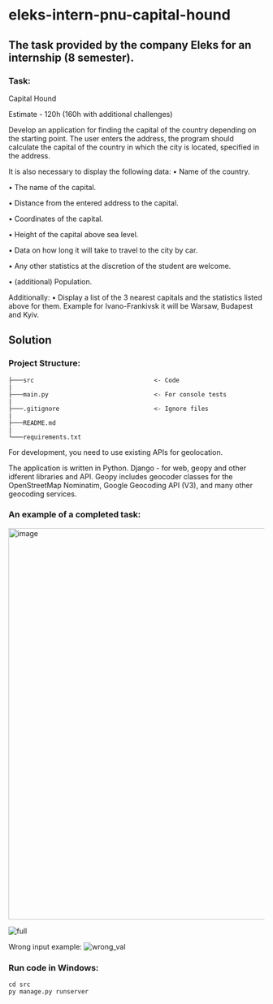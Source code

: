 # eleks-intern-pnu-capital-hound
## The task provided by the company Eleks for an internship (8 semester).

### Task:
Capital Hound

Estimate - 120h (160h with additional challenges)

Develop an application for finding the capital of the country depending on the starting point.
The user enters the address, the program should calculate the capital of the country in which the city is located,
specified in the address.

It is also necessary to display the following data:
• Name of the country.

• The name of the capital.

• Distance from the entered address to the capital.

• Coordinates of the capital.

• Height of the capital above sea level.

• Data on how long it will take to travel to the city by car.

• Any other statistics at the discretion of the student are welcome.

• (additional) Population.

Additionally:
• Display a list of the 3 nearest capitals and the statistics listed above for them. Example
for Ivano-Frankivsk it will be Warsaw, Budapest and Kyiv.

## Solution
### Project Structure:
```
├───src                                 <- Code
|
├───main.py                             <- For console tests
|
├───.gitignore                          <- Ignore files
|
├───README.md
|
└───requirements.txt
```

For development, you need to use existing APIs for geolocation.

The application is written in Python. Django - for web, geopy and other idferent libraries and API. Geopy includes geocoder classes for the OpenStreetMap Nominatim, Google Geocoding API (V3), and many other geocoding services.

### An example of a completed task:
<img width="771" alt="image" src="https://user-images.githubusercontent.com/83775762/232803459-a67611ba-9ce0-4f2b-9253-dfb30534cf37.png">

![full](https://user-images.githubusercontent.com/83775762/232802607-00c307b3-7ebf-434a-b10e-0feba399868d.png)

Wrong input example:
![wrong_val](https://user-images.githubusercontent.com/83775762/232802891-4a1d1acf-f4ea-4905-8867-d9ca7c96d754.png)

### Run code in Windows:
```
cd src
py manage.py runserver
```
